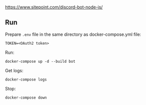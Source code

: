 https://www.sitepoint.com/discord-bot-node-js/

## Run

Prepare `.env` file in the same directory as docker-compose.yml file:
```
TOKEN=<OAuth2 token>
```

Run:
```
docker-compose up -d --build bot
```

Get logs:
```
docker-compose logs
```

Stop:
```
docker-compose down
```

